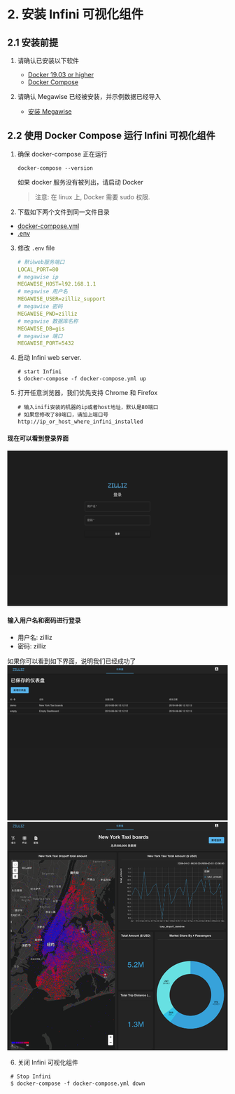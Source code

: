 
# 2. 安装 Infini 可视化组件

## 2.1 安装前提

1. 请确认已安装以下软件

    - [Docker 19.03 or higher](https://docs.docker.com/engine/installation/linux/docker-ce/ubuntu/)
    - [Docker Compose](https://docs.docker.com/compose/install/)

2. 请确认 Megawise 已经被安装，并示例数据已经导入
    - [安装 Megawise](install_infini_sql.md)

## 2.2 使用 Docker Compose 运行 Infini 可视化组件

1. 确保 docker-compose 正在运行 

   ```
   docker-compose --version
   ```

   如果 docker 服务没有被列出，请启动 Docker 

   > 注意: 在 linux 上, Docker 需要 sudo 权限.

2. 下载如下两个文件到同一文件目录
  - [docker-compose.yml](https://github.com/Infini-Analytics/infini/blob/master/config/webserver/docker-compose.yml)
  - [.env](https://github.com/Infini-Analytics/infini/blob/master/config/webserver/.env)
  
3. 修改 `.env` file 
    ```yml
    # 默认web服务端口
    LOCAL_PORT=80
    # megawise ip
    MEGAWISE_HOST=l92.168.1.1
    # megawise 用户名
    MEGAWISE_USER=zilliz_support
    # megawise 密码
    MEGAWISE_PWD=zilliz
    # megawise 数据库名称
    MEGAWISE_DB=gis
    # megawise 端口
    MEGAWISE_PORT=5432
    ```

4. 启动 Infini web server.

   ```shell
   # start Infini
   $ docker-compose -f docker-compose.yml up
   ```

5. 打开任意浏览器，我们优先支持 Chrome 和 Firefox

   ```shell
   # 输入inifi安装的机器的ip或者host地址，默认是80端口
   # 如果您修改了80端口，请加上端口号
   http://ip_or_host_where_infini_installed
   ```

  #### 现在可以看到登录界面
  ![login](./assets/login.png)

  #### 输入用户名和密码进行登录
  - 用户名: zilliz
  - 密码: zilliz

  如果你可以看到如下界面，说明我们已经成功了
  ![dashboard-list](./assets/dashboard-list.png)
  ![New York Taxi data](./assets/nyc-demo.png)

6. 关闭 Infini 可视化组件
  ```shell
   # Stop Infini
   $ docker-compose -f docker-compose.yml down
  ```
